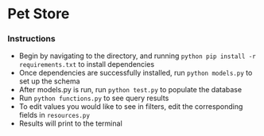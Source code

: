 # Pet Store
### Instructions

* Begin by navigating to the directory, and running `python pip install -r requirements.txt` to install dependencies
* Once dependencies are successfully installed, run `python models.py` to set up the schema
* After models.py is run, run `python test.py` to populate the database
* Run `python functions.py` to see query results
* To edit values you would like to see in filters, edit the corresponding fields in `resources.py`
* Results will print to the terminal
